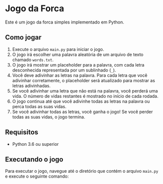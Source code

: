 # Jogo da Forca

Este é um jogo da forca simples implementado em Python.

## Como jogar

1. Execute o arquivo `main.py` para iniciar o jogo.
2. O jogo irá escolher uma palavra aleatória de um arquivo de texto chamado `words.txt`.
3. O jogo irá mostrar um placeholder para a palavra, com cada letra desconhecida representada por um sublinhado (`_`).
4. Você deve adivinhar as letras na palavra. Para cada letra que você adivinhar corretamente, o placeholder será atualizado para mostrar as letras adivinhadas.
5. Se você adivinhar uma letra que não está na palavra, você perderá uma vida. O número de vidas restantes é mostrado no início de cada rodada.
6. O jogo continua até que você adivinhe todas as letras na palavra ou perca todas as suas vidas.
7. Se você adivinhar todas as letras, você ganha o jogo! Se você perder todas as suas vidas, o jogo termina.

## Requisitos

- Python 3.6 ou superior

## Executando o jogo

Para executar o jogo, navegue até o diretório que contém o arquivo `main.py` e execute o seguinte comando:
